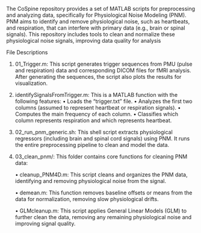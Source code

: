 The CoSpine repository provides a set of MATLAB scripts for preprocessing and analyzing data, specifically for Physiological Noise Modeling (PNM). PNM aims to identify and remove physiological noise, such as heartbeats, and respiration, that can interfere with primary data (e.g., brain or spinal signals). This repository includes tools to clean and normalize these physiological noise signals, improving data quality for analysis

File Descriptions

1.	01_Trigger.m: This script generates trigger sequences from PMU (pulse and respiration) data and corresponding DICOM files for fMRI analysis. After generating the sequences, the script also plots the results for visualization.
	
 2.	identifySignalsFromTrigger.m: This is a MATLAB function with the following features:
	•	Loads the “trigger.txt” file.
	•	Analyzes the first two columns (assumed to represent heartbeat or respiration signals).
	•	Computes the main frequency of each column.
	•	Classifies which column represents respiration and which represents heartbeat.
	
 3.	02_run_pnm_generic.sh: This shell script extracts physiological regressors (including brain and spinal cord signals) using PNM. It runs the entire preprocessing pipeline to clean and model the data.

 4.	03_clean_pnm/: This folder contains core functions for cleaning PNM data:
    
	•	cleanup_PNM4D.m: This script cleans and organizes the PNM data, identifying and removing physiological noise from the signal.

	•	demean.m: This function removes baseline offsets or means from the data for normalization, removing slow physiological drifts.

	•	GLMcleanup.m: This script applies General Linear Models (GLM) to further clean the data, removing any remaining physiological noise and improving signal quality.
